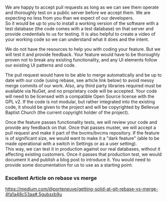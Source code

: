We are happy to accept pull requests 
as long as we can see them operate and thoroughly test on a public server before we accept them. 
We are expecting no less from you than we expect of our developers.  
So it would be up to you to install a working version of the software with a test database 
(the code comes with a test database) on that server 
and provide credentials to us for testing. 
It is also helpful to create a video of your working code so we can understand what it does and the intent. 

We do not have the resources to help you with coding your feature. 
But we will test it and provide feedback. 
Your feature would have to be thoroughly proven not to break any existing functionality, 
and any UI elements follow our existing UI patterns and code. 

The pull request would have to be able to merge automatically 
and be up to date with our code (using rebase, see article link below) to avoid messy merge commits of our work. 
Also, any third party libraries required must be available via NuGet, and no proprietary code will be accepted. 
Your code will need to be licensed with a compatible Open Source license with the GPL v2.
If the code is not modular, but rather integrated into the existing code, 
it should be given to the project and will be copyrighted by Bellevue Baptist Church 
(the current copyright holder of the project).

Once the feature passes functionality tests, 
we will review your code and provide any feedback on that. 
Once that passes muster, we will accept a pull request and make it part of the bvcms/bvcms repository. 
If the feature is of significant size, 
we would want to make it a "dark feature" (able to be made operational with a switch in Settings or as a user setting).  
This way, we can test it in production against our real databases, without it affecting existing customers. 
Once it passes that production test, we would document it and publish a blog post to introduce it. 
You would need to provide some documentation for us to use as a starting point.

### Excellent Article on rebase vs merge

https://medium.com/@porteneuve/getting-solid-at-git-rebase-vs-merge-4fa1a48c53aa#.5gubsxb9u
